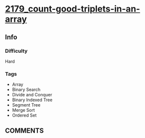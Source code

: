 # [2179_count-good-triplets-in-an-array](https://leetcode.com/problems/count-good-triplets-in-an-array)

## Info

### Difficulty

Hard

### Tags

- Array
- Binary Search
- Divide and Conquer
- Binary Indexed Tree
- Segment Tree
- Merge Sort
- Ordered Set

## __COMMENTS__

>